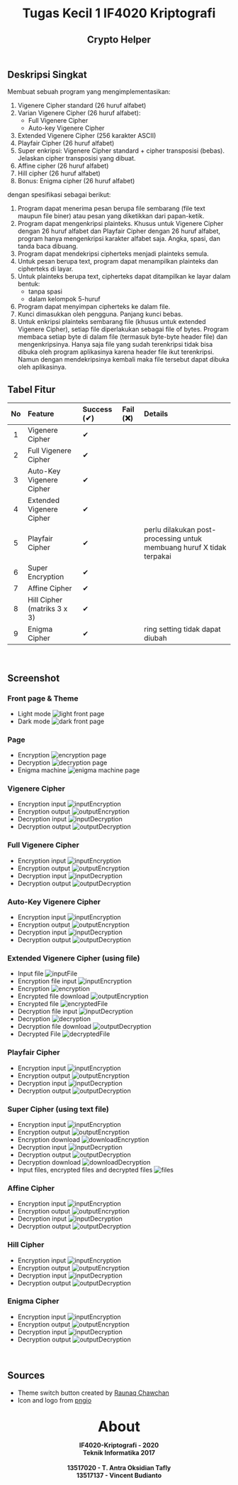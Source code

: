 <h1 align="center">
    <b>
        <br>
        Tugas Kecil 1 IF4020 Kriptografi
        <br>
    </b>
</h1>

<h2 align="center">
    <b>
        Crypto Helper
        <br>
        <br>
    </b>
</h2>

## Deskripsi Singkat
Membuat sebuah program yang mengimplementasikan:

<ol>
    <li>
        Vigenere Cipher standard (26 huruf alfabet)
    </li>
    <li>
        Varian Vigenere Cipher (26 huruf alfabet):
        <ul>
            <li>Full Vigenere Cipher</li>
            <li>Auto-key Vigenere Cipher</li>
        </ul>
    </li>
    <li>Extended Vigenere Cipher (256 karakter ASCII)</li>
    <li>Playfair Cipher (26 huruf alfabet)</li>
    <li>Super enkripsi: Vigenere Cipher standard + cipher transposisi (bebas). Jelaskan cipher transposisi yang dibuat.</li>
    <li>Affine cipher (26 huruf alfabet)</li>
    <li>Hill cipher (26 huruf alfabet)</li>
    <li>Bonus: Enigma cipher (26 huruf alfabet)</li>
</ol>

dengan spesifikasi sebagai berikut:
<ol>
    <li>Program dapat menerima pesan berupa file sembarang (file text maupun file biner) atau pesan yang diketikkan dari papan-ketik.</li>
    <li>Program dapat mengenkripsi plainteks. Khusus untuk Vigenere Cipher dengan 26 huruf alfabet dan Playfair Cipher dengan 26 huruf alfabet, program hanya mengenkripsi karakter alfabet saja. Angka, spasi, dan tanda baca dibuang.</li>
    <li>Program dapat mendekripsi cipherteks menjadi plainteks semula.</li>
    <li>Untuk pesan berupa text, program dapat menampilkan plainteks dan cipherteks di layar.</li>
    <li>Untuk plainteks berupa text, cipherteks dapat ditampilkan ke layar dalam bentuk:
        <ul>
            <li>tanpa spasi</li>
            <li>dalam kelompok 5-huruf</li>
        </ul>
    </li>
    <li>Program dapat menyimpan cipherteks ke dalam file.</li>
    <li>Kunci dimasukkan oleh pengguna. Panjang kunci bebas.</li>
    <li>Untuk enkripsi plainteks sembarang file (khusus untuk extended Vigenere Cipher), setiap file diperlakukan sebagai file of bytes. Program membaca setiap byte di dalam file (termasuk byte-byte header file) dan mengenkripsinya. Hanya saja file yang sudah terenkripsi tidak bisa dibuka oleh program aplikasinya karena header file ikut terenkripsi. Namun dengan mendekripsinya kembali maka file tersebut dapat dibuka oleh aplikasinya.</li>
</ol>

## Tabel Fitur
| No | Feature                     | Success (✔) | Fail (❌) | Details |
|:--:|:----------------------------|:------------|:----------|:--------|
|  1 | Vigenere Cipher             | ✔           |           |         |
|  2 | Full Vigenere Cipher        | ✔           |           |         |
|  3 | Auto-Key Vigenere Cipher    | ✔           |           |         |
|  4 | Extended Vigenere Cipher    | ✔           |           |         |
|  5 | Playfair Cipher             | ✔           |           | perlu dilakukan post-processing untuk membuang huruf X tidak terpakai |
|  6 | Super Encryption            | ✔           |           |         |
|  7 | Affine Cipher               | ✔           |           |         |
|  8 | Hill Cipher (matriks 3 x 3) | ✔           |           |         |
|  9 | Enigma Cipher               | ✔           |           | ring setting tidak dapat diubah |

<br>

## Screenshot

### Front page & Theme
- Light mode
![light front page](./doc/frontPageLight.png)
- Dark mode
![dark front page](./doc/frontPageDark.png)

### Page
- Encryption
![encryption page](./doc/encryption.png)
- Decryption
![decryption page](./doc/decryption.png)
- Enigma machine
![enigma machine page](./doc/enigma.png)

### Vigenere Cipher
- Encryption input
![inputEncryption](./doc/vigEncrypt.png)
- Encryption output
![outputEncryption](./doc/vigEncryptResult.png)
- Decryption input
![inputDecryption](./doc/vigDecrypt.png)
- Decryption output
![outputDecryption](./doc/vigDecryptResult.png)

### Full Vigenere Cipher
- Encryption input
![inputEncryption](./doc/fVigEncrypt.png)
- Encryption output
![outputEncryption](./doc/fVigEncryptResult.png)
- Decryption input
![inputDecryption](./doc/fVigDecrypt.png)
- Decryption output
![outputDecryption](./doc/fVigDecryptResult.png)

### Auto-Key Vigenere Cipher
- Encryption input
![inputEncryption](./doc/aKeyVigEncrypt.png)
- Encryption output
![outputEncryption](./doc/aKeyVigEncryptResult.png)
- Decryption input
![inputDecryption](./doc/aKeyVigDecrypt.png)
- Decryption output
![outputDecryption](./doc/aKeyVigDecryptResult.png)

### Extended Vigenere Cipher (using file)
- Input file
![inputFile](./doc/eVigFile.png)
- Encryption file input
![inputEncryption](./doc/eVigEncryptInput.png)
- Encryption
![encryption](./doc/eVigEncrypt.png)
- Encrypted file download
![outputEncryption](./doc/eVigEncryptResult.png)
- Encrypted file
![encryptedFile](./doc/eVigFileEncrypted.png)
- Decryption file input
![inputDecryption](./doc/eVigDecryptInput.png)
- Decryption
![decryption](./doc/eVigDecrypt.png)
- Decryption file download
![outputDecryption](./doc/eVigDecryptResult.png)
- Decrypted File
![decryptedFile](./doc/eVigFileDecrypted.png)

### Playfair Cipher
- Encryption input
![inputEncryption](./doc/playfairEncrypt.png)
- Encryption output
![outputEncryption](./doc/playfairEncryptResult.png)
- Decryption input
![inputDecryption](./doc/playfairDecrypt.png)
- Decryption output
![outputDecryption](./doc/playfairDecryptResult.png)

### Super Cipher (using text file)
- Encryption input
![inputEncryption](./doc/sCipherEncrypt.png)
- Encryption output
![outputEncryption](./doc/sCipherEncryptResult.png)
- Encryption download
![downloadEncryption](./doc/sCipherEncryptFile.png)
- Decryption input
![inputDecryption](./doc/sCipherDecrypt.png)
- Decryption output
![outputDecryption](./doc/sCipherDecryptResult.png)
- Decryption download
![downloadDecryption](./doc/sCipherDecryptFile.png)
- Input files, encrypted files and decrypted files
![files](./doc/sCipherFile.png)

### Affine Cipher
- Encryption input
![inputEncryption](./doc/affineEncrypt.png)
- Encryption output
![outputEncryption](./doc/affineEncryptResult.png)
- Decryption input
![inputDecryption](./doc/affineDecrypt.png)
- Decryption output
![outputDecryption](./doc/affineDecryptResult.png)

### Hill Cipher
- Encryption input
![inputEncryption](./doc/hillEncrypt.png)
- Encryption output
![outputEncryption](./doc/hillEncryptResult.png)
- Decryption input
![inputDecryption](./doc/hillDecrypt.png)
- Decryption output
![outputDecryption](./doc/hillDecryptResult.png)

### Enigma Cipher
- Encryption input
![inputEncryption](./doc/enigmaEncrypt.png)
- Encryption output
![outputEncryption](./doc/enigmaEncryptResult.png)
- Decryption input
![inputDecryption](./doc/enigmaDecrypt.png)
- Decryption output
![outputDecryption](./doc/enigmaDecryptResult.png)


<br>

## Sources
- Theme switch button created by [Raunaq Chawchan](https://codepen.io/_Raunaq_)
- Icon and logo from [pngio](https://pngio.com/images/png-a1742084.html)

<p align="center">
    <b>
        <br>
        <font size="6">
            About
        </font>
    </b>
</p>

<p align="center">
    <b>
        IF4020-Kriptografi - 2020
        <br>
        Teknik Informatika 2017
        <br>
        <br>
        13517020 - T. Antra Oksidian Tafly
        <br>
		13517137 - Vincent Budianto
    </b>
</p>